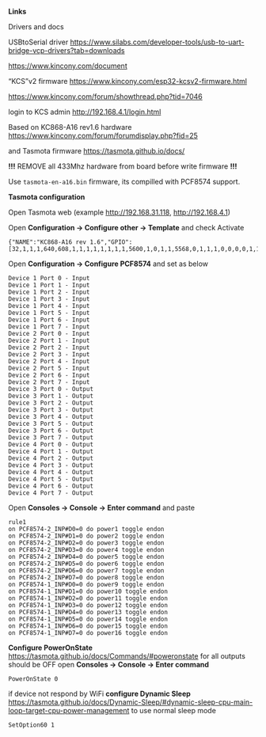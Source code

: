 **Links**

Drivers and docs 

USBtoSerial driver https://www.silabs.com/developer-tools/usb-to-uart-bridge-vcp-drivers?tab=downloads

https://www.kincony.com/document

“KCS”v2 firmware https://www.kincony.com/esp32-kcsv2-firmware.html

https://www.kincony.com/forum/showthread.php?tid=7046

login to KCS admin http://192.168.4.1/login.html



Based on KC868-A16 rev1.6 hardware https://www.kincony.com/forum/forumdisplay.php?fid=25

and Tasmota firmware https://tasmota.github.io/docs/

**!!!** REMOVE all 433Mhz hardware from board before write firmware **!!!**

Use `tasmota-en-a16.bin` firmware, its compilled with PCF8574 support.


**Tasmota configuration**

Open Tasmota web (example http://192.168.31.118, http://192.168.4.1)

Open **Configuration -> Configure other -> Template** and check Activate

```
{"NAME":"KC868-A16 rev 1.6","GPIO":[32,1,1,1,640,608,1,1,1,1,1,1,1,1,5600,1,0,1,1,5568,0,1,1,1,0,0,0,0,1,1,1,1,1,0,0,1],"FLAG":0,"BASE":1}
```


Open **Configuration -> Configure PCF8574** and set as below

```
Device 1 Port 0 - Input
Device 1 Port 1 - Input
Device 1 Port 2 - Input
Device 1 Port 3 - Input
Device 1 Port 4 - Input
Device 1 Port 5 - Input
Device 1 Port 6 - Input
Device 1 Port 7 - Input
Device 2 Port 0 - Input
Device 2 Port 1 - Input
Device 2 Port 2 - Input
Device 2 Port 3 - Input
Device 2 Port 4 - Input
Device 2 Port 5 - Input
Device 2 Port 6 - Input
Device 2 Port 7 - Input
Device 3 Port 0 - Output
Device 3 Port 1 - Output
Device 3 Port 2 - Output
Device 3 Port 3 - Output
Device 3 Port 4 - Output
Device 3 Port 5 - Output
Device 3 Port 6 - Output
Device 3 Port 7 - Output
Device 4 Port 0 - Output
Device 4 Port 1 - Output
Device 4 Port 2 - Output
Device 4 Port 3 - Output
Device 4 Port 4 - Output
Device 4 Port 5 - Output
Device 4 Port 6 - Output
Device 4 Port 7 - Output
```


Open **Consoles -> Console -> Enter command** and paste

```
rule1
on PCF8574-2_INP#D0=0 do power1 toggle endon
on PCF8574-2_INP#D1=0 do power2 toggle endon
on PCF8574-2_INP#D2=0 do power3 toggle endon
on PCF8574-2_INP#D3=0 do power4 toggle endon
on PCF8574-2_INP#D4=0 do power5 toggle endon
on PCF8574-2_INP#D5=0 do power6 toggle endon
on PCF8574-2_INP#D6=0 do power7 toggle endon
on PCF8574-2_INP#D7=0 do power8 toggle endon
on PCF8574-1_INP#D0=0 do power9 toggle endon
on PCF8574-1_INP#D1=0 do power10 toggle endon
on PCF8574-1_INP#D2=0 do power11 toggle endon
on PCF8574-1_INP#D3=0 do power12 toggle endon
on PCF8574-1_INP#D4=0 do power13 toggle endon
on PCF8574-1_INP#D5=0 do power14 toggle endon
on PCF8574-1_INP#D6=0 do power15 toggle endon
on PCF8574-1_INP#D7=0 do power16 toggle endon
```

**Configure PowerOnState** https://tasmota.github.io/docs/Commands/#poweronstate
for all outputs should be OFF open **Consoles -> Console -> Enter command**

 ```
 PowerOnState 0
 ```


if device not respond by WiFi **configure Dynamic Sleep** https://tasmota.github.io/docs/Dynamic-Sleep/#dynamic-sleep-cpu-main-loop-target-cpu-power-management to use normal sleep mode

```
SetOption60 1
```
